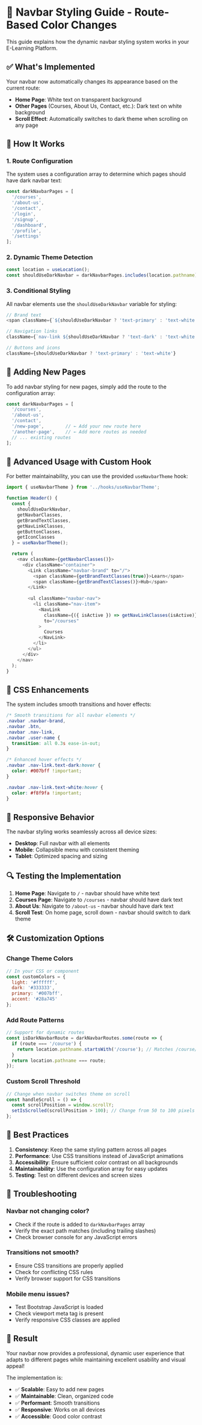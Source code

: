 # 🎨 Navbar Styling Guide - Route-Based Color Changes

This guide explains how the dynamic navbar styling system works in your E-Learning Platform.

## ✅ **What's Implemented**

Your navbar now automatically changes its appearance based on the current route:

- **Home Page**: White text on transparent background
- **Other Pages** (Courses, About Us, Contact, etc.): Dark text on white background
- **Scroll Effect**: Automatically switches to dark theme when scrolling on any page

## 🔧 **How It Works**

### 1. **Route Configuration**
The system uses a configuration array to determine which pages should have dark navbar text:

```javascript
const darkNavbarPages = [
  '/courses', 
  '/about-us', 
  '/contact', 
  '/login', 
  '/signup', 
  '/dashboard', 
  '/profile', 
  '/settings'
];
```

### 2. **Dynamic Theme Detection**
```javascript
const location = useLocation();
const shouldUseDarkNavbar = darkNavbarPages.includes(location.pathname) || isScrolled;
```

### 3. **Conditional Styling**
All navbar elements use the `shouldUseDarkNavbar` variable for styling:

```javascript
// Brand text
<span className={`${shouldUseDarkNavbar ? 'text-primary' : 'text-white'}`}>Learn</span>

// Navigation links
className={`nav-link ${shouldUseDarkNavbar ? 'text-dark' : 'text-white'}`}

// Buttons and icons
className={shouldUseDarkNavbar ? 'text-primary' : 'text-white'}
```

## 🚀 **Adding New Pages**

To add navbar styling for new pages, simply add the route to the configuration array:

```javascript
const darkNavbarPages = [
  '/courses', 
  '/about-us', 
  '/contact',
  '/new-page',        // ← Add your new route here
  '/another-page',    // ← Add more routes as needed
  // ... existing routes
];
```

## 🎯 **Advanced Usage with Custom Hook**

For better maintainability, you can use the provided `useNavbarTheme` hook:

```javascript
import { useNavbarTheme } from '../hooks/useNavbarTheme';

function Header() {
  const {
    shouldUseDarkNavbar,
    getNavbarClasses,
    getBrandTextClasses,
    getNavLinkClasses,
    getButtonClasses,
    getIconClasses
  } = useNavbarTheme();

  return (
    <nav className={getNavbarClasses()}>
      <div className="container">
        <Link className="navbar-brand" to="/">
          <span className={getBrandTextClasses(true)}>Learn</span>
          <span className={getBrandTextClasses()}>Hub</span>
        </Link>
        
        <ul className="navbar-nav">
          <li className="nav-item">
            <NavLink 
              className={({ isActive }) => getNavLinkClasses(isActive)}
              to="/courses"
            >
              Courses
            </NavLink>
          </li>
        </ul>
      </div>
    </nav>
  );
}
```

## 🎨 **CSS Enhancements**

The system includes smooth transitions and hover effects:

```css
/* Smooth transitions for all navbar elements */
.navbar .navbar-brand,
.navbar .btn,
.navbar .nav-link,
.navbar .user-name {
  transition: all 0.3s ease-in-out;
}

/* Enhanced hover effects */
.navbar .nav-link.text-dark:hover {
  color: #007bff !important;
}

.navbar .nav-link.text-white:hover {
  color: #f8f9fa !important;
}
```

## 📱 **Responsive Behavior**

The navbar styling works seamlessly across all device sizes:

- **Desktop**: Full navbar with all elements
- **Mobile**: Collapsible menu with consistent theming
- **Tablet**: Optimized spacing and sizing

## 🔍 **Testing the Implementation**

1. **Home Page**: Navigate to `/` - navbar should have white text
2. **Courses Page**: Navigate to `/courses` - navbar should have dark text
3. **About Us**: Navigate to `/about-us` - navbar should have dark text
4. **Scroll Test**: On home page, scroll down - navbar should switch to dark theme

## 🛠️ **Customization Options**

### Change Theme Colors
```javascript
// In your CSS or component
const customColors = {
  light: '#ffffff',
  dark: '#333333',
  primary: '#007bff',
  accent: '#28a745'
};
```

### Add Route Patterns
```javascript
// Support for dynamic routes
const isDarkNavbarRoute = darkNavbarRoutes.some(route => {
  if (route === '/course') {
    return location.pathname.startsWith('/course'); // Matches /course/123, /course/abc, etc.
  }
  return location.pathname === route;
});
```

### Custom Scroll Threshold
```javascript
// Change when navbar switches theme on scroll
const handleScroll = () => {
  const scrollPosition = window.scrollY;
  setIsScrolled(scrollPosition > 100); // Change from 50 to 100 pixels
};
```

## 🎯 **Best Practices**

1. **Consistency**: Keep the same styling pattern across all pages
2. **Performance**: Use CSS transitions instead of JavaScript animations
3. **Accessibility**: Ensure sufficient color contrast on all backgrounds
4. **Maintainability**: Use the configuration array for easy updates
5. **Testing**: Test on different devices and screen sizes

## 🔧 **Troubleshooting**

### Navbar not changing color?
- Check if the route is added to `darkNavbarPages` array
- Verify the exact path matches (including trailing slashes)
- Check browser console for any JavaScript errors

### Transitions not smooth?
- Ensure CSS transitions are properly applied
- Check for conflicting CSS rules
- Verify browser support for CSS transitions

### Mobile menu issues?
- Test Bootstrap JavaScript is loaded
- Check viewport meta tag is present
- Verify responsive CSS classes are applied

## 🎉 **Result**

Your navbar now provides a professional, dynamic user experience that adapts to different pages while maintaining excellent usability and visual appeal!

The implementation is:
- ✅ **Scalable**: Easy to add new pages
- ✅ **Maintainable**: Clean, organized code
- ✅ **Performant**: Smooth transitions
- ✅ **Responsive**: Works on all devices
- ✅ **Accessible**: Good color contrast
